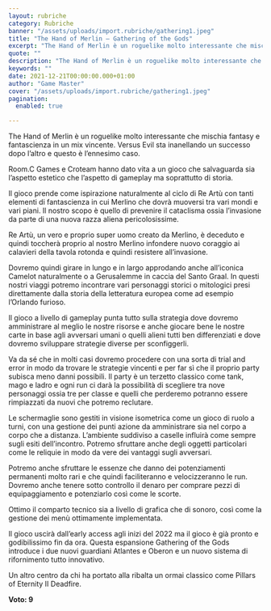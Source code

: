```yaml
---
layout: rubriche
category: Rubriche
banner: "/assets/uploads/import.rubriche/gathering1.jpeg"
title: "The Hand of Merlin – Gathering of the Gods"
excerpt: "The Hand of Merlin è un roguelike molto interessante che mischia fantasy e fantascienza in un mix vincente. Versus Evil sta inanellando un successo dopo l’altro e questo è l’ennesimo caso. Room.C Games e Croteam hanno dato vita a un gioco che salvaguarda sia l’aspetto estetico che l’aspetto di gameplay ma soprattutto di storia. Il [&hellip"
quote: ""
description: "The Hand of Merlin è un roguelike molto interessante che mischia fantasy e fantascienza in un mix vincente. Versus Evil sta inanellando un successo dopo l’altro e questo è l’ennesimo caso. Room.C Games e Croteam hanno dato vita a un gioco che salvaguarda sia l’aspetto estetico che l’aspetto di gameplay ma soprattutto di storia. Il [&hellip"
keywords: ""
date: 2021-12-21T00:00:00.000+01:00
author: "Game Master"
cover: "/assets/uploads/import.rubriche/gathering1.jpeg"
pagination:
  enabled: true

---
```


The Hand of Merlin è un roguelike molto interessante che mischia fantasy e fantascienza in un mix vincente. Versus Evil sta inanellando un successo dopo l’altro e questo è l’ennesimo caso.

Room.C Games e Croteam hanno dato vita a un gioco che salvaguarda sia l’aspetto estetico che l’aspetto di gameplay ma soprattutto di storia.

Il gioco prende come ispirazione naturalmente al ciclo di Re Artù con tanti elementi di fantascienza in cui Merlino che dovrà muoversi tra vari mondi e vari piani. Il nostro scopo è quello di prevenire il cataclisma ossia l’invasione da parte di una nuova razza aliena pericolosissime.

Re Artù, un vero e proprio super uomo creato da Merlino, è deceduto e quindi toccherà proprio al nostro Merlino infondere nuovo coraggio ai calavieri della tavola rotonda e quindi resistere all’invasione.

Dovremo quindi girare in lungo e in largo approdando anche all’iconica Camelot naturalmente o a Gerusalemme in caccia del Santo Graal. In questi nostri viaggi potremo incontrare vari personaggi storici o mitologici presi direttamente dalla storia della letteratura europea come ad esempio l’Orlando furioso.

Il gioco a livello di gameplay punta tutto sulla strategia dove dovremo amministrare al meglio le nostre risorse e anche giocare bene le nostre carte in base agli avversari umani o quelli alieni tutti ben differenziati e dove dovremo sviluppare strategie diverse per sconfiggerli.

Va da sé che in molti casi dovremo procedere con una sorta di trial and error in modo da trovare le strategie vincenti e per far sì che il proprio party subisca meno danni possibili. Il party è un terzetto classico come tank, mago e ladro e ogni run ci darà la possibilità di scegliere tra nove personaggi ossia tre per classe e quelli che perderemo potranno essere rimpiazzati da nuovi che potremo reclutare.

Le schermaglie sono gestiti in visione isometrica come un gioco di ruolo a turni, con una gestione dei punti azione da amministrare sia nel corpo a corpo che a distanza. L’ambiente suddiviso a caselle influirà come sempre sugli esiti dell’incontro. Potremo sfruttare anche degli oggetti particolari come le reliquie in modo da vere dei vantaggi sugli avversari.

Potremo anche sfruttare le essenze che danno dei potenziamenti permanenti molto rari e che quindi faciliteranno e velocizzeranno le run. Dovremo anche tenere sotto controllo il denaro per comprare pezzi di equipaggiamento e potenziarlo così come le scorte.

Ottimo il comparto tecnico sia a livello di grafica che di sonoro, così come la gestione dei menù ottimamente implementata.

Il gioco uscirà dall’early access agli inizi del 2022 ma il gioco è già pronto e godibilissimo fin da ora. Questa espansione Gathering of the Gods introduce i due nuovi guardiani Atlantes e Oberon e un nuovo sistema di rifornimento tutto innovativo.

Un altro centro da chi ha portato alla ribalta un ormai classico come Pillars of Eternity II Deadfire.

**Voto: 9**